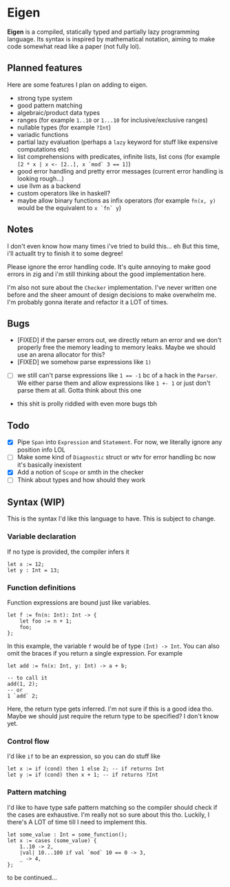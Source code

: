 # Eigen
**Eigen** is a compiled, statically typed and partially lazy programming language. Its syntax is inspired by mathematical notation, aiming to make code somewhat read like a paper (not fully lol).

## Planned features
Here are some features I plan on adding to eigen.
- strong type system
- good pattern matching
- algebraic/product data types
- ranges (for example `1..10` or `1...10` for inclusive/exclusive ranges)
- nullable types (for example `?Int`)
- variadic functions
- partial lazy evaluation (perhaps a `lazy` keyword for stuff like expensive computations etc)
- list comprehensions with predicates, infinite lists, list cons (for example ``[2 * x | x <- [2..], x `mod` 3 == 1]``)
- good error handling and pretty error messages (current error handling is looking rough...)
- use llvm as a backend
- custom operators like in haskell?
- maybe allow binary functions as infix operators (for example `fn(x, y)` would be the equivalent to ``x `fn` y``)

## Notes
I don't even know how many times i've tried to build this... eh
But this time, i'll actuallt try to finish it to some degree!

Please ignore the error handling code. It's quite annoying to make good errors in zig and i'm still thinking about the good implementation here.

I'm also not sure about the `Checker` implementation. I've never written one before and the sheer amount of design decisions to make overwhelm me. I'm probably gonna iterate and refactor it a LOT of times.

## Bugs
- [FIXED] if the parser errors out, we directly return an error and we don't properly free the memory leading to memory leaks. Maybe we should use an arena allocator for this?
- [FIXED] we somehow parse expressions like `1)`
- [ ] we still can't parse expressions like `1 == -1` bc of a hack in the `Parser`. We either parse them and allow expressions like `1 +- 1` or just don't parse them at all. Gotta think about this one
- this shit is prolly riddled with even more bugs tbh

## Todo
- [x] Pipe `Span` into `Expression` and `Statement`. For now, we literally ignore any position info LOL
- [ ] Make some kind of `Diagnostic` struct or wtv for error handling bc now it's basically inexistent
- [x] Add a notion of `Scope` or smth in the checker
- [ ] Think about types and how should they work

## Syntax (WIP)
This is the syntax I'd like this language to have. This is subject to change.

### Variable declaration
If no type is provided, the compiler infers it
```eigen
let x := 12;
let y : Int = 13;
```

### Function definitions
Function expressions are bound just like variables.
```eigen
let f := fn(n: Int): Int -> {
    let foo := n + 1;
    foo;
};
```
In this example, the variable `f` would be of type `(Int) -> Int`. You can also omit the braces if you return a single expression. For example
```eigen
let add := fn(x: Int, y: Int) -> a + b;

-- to call it
add(1, 2);
-- or
1 `add` 2;
```
Here, the return type gets inferred. I'm not sure if this is a good idea tho. Maybe we should just require the return type to be specified? I don't know yet.

### Control flow
I'd like `if` to be an expression, so you can do stuff like
```eigen
let x := if (cond) then 1 else 2; -- if returns Int
let y := if (cond) then x + 1; -- if returns ?Int
```

### Pattern matching
I'd like to have type safe pattern matching so the compiler should check if the cases are exhaustive. I'm really not so sure about this tho. Luckily, I there's A LOT of time till I need to implement this.
```eigen
let some_value : Int = some_function();
let x := cases (some_value) {
    1..10 -> 2,
    |val| 10...100 if val `mod` 10 == 0 -> 3,
    _ -> 4,
};
```
to be continued...

